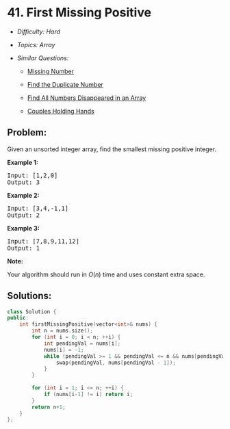 # 41. First Missing Positive

* *Difficulty: Hard*

* *Topics: Array*

* *Similar Questions:*

  * [Missing Number](missing-number.md)

  * [Find the Duplicate Number](find-the-duplicate-number.md)

  * [Find All Numbers Disappeared in an Array](find-all-numbers-disappeared-in-an-array.md)

  * [Couples Holding Hands](couples-holding-hands.md)

## Problem:

<p>Given an unsorted integer array, find the smallest missing&nbsp;positive integer.</p>

<p><strong>Example 1:</strong></p>

<pre>
Input: [1,2,0]
Output: 3
</pre>

<p><strong>Example 2:</strong></p>

<pre>
Input: [3,4,-1,1]
Output: 2
</pre>

<p><strong>Example 3:</strong></p>

<pre>
Input: [7,8,9,11,12]
Output: 1
</pre>

<p><strong>Note:</strong></p>

<p>Your algorithm should run in <em>O</em>(<em>n</em>) time and uses constant extra space.</p>

## Solutions:

```c++
class Solution {
public:
    int firstMissingPositive(vector<int>& nums) {
        int n = nums.size();
        for (int i = 0; i < n; ++i) {
            int pendingVal = nums[i];
            nums[i] = -1;
            while (pendingVal >= 1 && pendingVal <= n && nums[pendingVal - 1] != pendingVal) {
                swap(pendingVal, nums[pendingVal - 1]);
            }
        }
        
        for (int i = 1; i <= n; ++i) {
            if (nums[i-1] != i) return i;
        }
        return n+1;
    }
};
```
